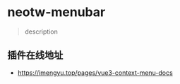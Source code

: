 # neotw-menubar

> description

## 插件在线地址

<TwPlugin name="neotw-menubar" />

* https://imengyu.top/pages/vue3-context-menu-docs